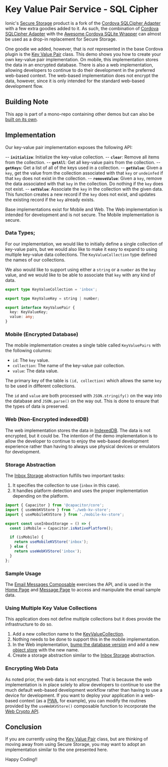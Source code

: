 # Key Value Pair Service - SQL Cipher

Ionic's [Secure Storage](https://ionic.io/docs/secure-storage) product is a fork of the [Cordova SQLCipher Adapter](https://github.com/storesafe/cordova-sqlcipher-adapter) with a few extra goodies added to it.
As such, the combination of [Cordova SQLCipher Adapter](https://github.com/storesafe/cordova-sqlcipher-adapter) with the [Awesome Cordova SQLite Wrapper](https://danielsogl.gitbook.io/awesome-cordova-plugins/sqlite)
can almost be used as a drop-in replacement for Secure Storage.

One goodie we added, however, that is _not_ represented in the base Cordova plugin is the [Key Value Pair](https://ionic.io/docs/secure-storage/key-value) class. This demo shows you how to create your own
key-value pair implementation. On mobile, this implementation stores the data in an encrypted database. There is also a web implementation, allowing developers to continue to do their
development in the preferred web-based context. The web-based implementation does not encrypt the data, however, since it is only intended for the standard web-based development flow.

## Building Note

This app is part of a mono-repo containing other demos but can also be [built on its own](../../README.md#build-a-stand-alone-project).

## Implementation

Our key-value pair implementation exposes the following API:

-- **`initialize`**: Initialize the key-value collection.
-- **`clear`**: Remove all items from the collection.
-- **`getAll`**: Get all key-value pairs from the collection.
-- **`getKeys`**: Get a list of all of the keys used in a collection.
-- **`getValue`**: Given a `key`, get the value from the collection associated with that `key` or `undeinfed` if that `key` does not exist in the collection.
-- **`removeValue`**: Given a `key`, remove the data associated with that `key` in the collection. Do nothing if the `key` does not exist.
-- **`setValue`**: Associate the `key` in the collection with the given data. This function creates a new record if the `key` does not exist, and updates the existing record if the `key` already exists.

Base implementations exist for Mobile and Web. The Web implementation is intended for development and is not secure. The Mobile implementation is secure.

### Data Types;

For our implementation, we would like to initially define a single collection of key-value pairs, but we would also like to make it easy to expand to using multiple key-value
data collections. The `KeyValueCollection` type defined the names of our collections.

We also would like to support using either a `string` or a `number` as the `key` value, and we would like to be able to associate that `key` with any kind of data.

```typescript
export type KeyValueCollection = 'inbox';

export type KeyValueKey = string | number;

export interface KeyValuePair {
  key: KeyValueKey;
  value: any;
}
```

### Mobile (Encrypted Database)

The mobile implementation creates a single table called `KeyValuePairs` with the following columns:

- `id`: The `key` value.
- `collection`: The name of the key-value pair collection.
- `value`: The data value.

The primary key of the table is `(id, collection)` which allows the same `key` to be used in different collections.

The `id` and `value` are both processed with `JSON.stringify()` on the way into the database and `JSON.parse()` on the way out. This is done to ensure that the types of data is preserved.

### Web (Non-Encrypted indexedDB)

The web implementation stores the data in [IndexedDB](https://developer.mozilla.org/en-US/docs/Web/API/IndexedDB_API). The data is not encrypted, but it could be. The intention of the demo
implementation is to allow the developer to continue to enjoy the web-based development experience rather than having to always use physical devices or emulators for development.

### Storage Abstraction

The [Inbox Storage](./src/composables/inbox-storage.ts) abstraction fulfills two important tasks:

1. It specifies the collection to use (`inbox` in this case).
1. It handles platform detection and uses the proper implementation depending on the platform.

```typescript
import { Capacitor } from '@capacitor/core';
import { useWebKVStore } from './web-kv-store';
import { useMobileKVStore } from './mobile-kv-store';

export const useInboxStorage = () => {
  const isMobile = Capacitor.isNativePlatform();

  if (isMobile) {
    return useMobileKVStore('inbox');
  } else {
    return useWebKVStore('inbox');
  }
};
```

### Sample Usage

The [Email Messages Composable](./src/composables/email-messages.ts) exercises the API, and is used in the [Home Page](./src/views/HomePage.vue) and [Message Page](./src/views/ViewMessagePage.vue)
to access and manipulate the email sample data.

### Using Multiple Key Value Collections

This application does not define multiple collections but it does provide the infrastructure to do so.

1. Add a new collection name to the [KeyValueCollection](./src/composables/kv-types.ts#L1).
1. Nothing needs to be done to support this in the mobile implementation.
1. In the Web implementation, [bump the database version](./src/composables/web-kv-store.ts#L8) and add a new [object store](./src/composables/web-kv-store.ts#L13) with the new name.
1. Create a storage abstraction similar to the [Inbox Storage](./src/composables/inbox-storage.ts) abstraction.

### Encrypting Web Data

As noted prior, the web data is not encrypted. That is because the web implementation is in place solely to allow developers to continue to use the much default web-based development
workflow rather than having to use a device for development. If you want to deploy your application in a web-based context (as a [PWA](https://developer.mozilla.org/en-US/docs/Web/Progressive_web_apps), for example),
you can modify the routines provided by the `useWebKVStore()` composable function to incorporate the [Web Crypto API](https://developer.mozilla.org/en-US/docs/Web/API/Web_Crypto_API).

## Conclusion

If you are currently using the [Key Value Pair](https://ionic.io/docs/secure-storage/key-value) class, but are thinking of moving away from using Secure Storage, you may want to adopt an implementation
similar to the one presented here.

Happy Coding!!
